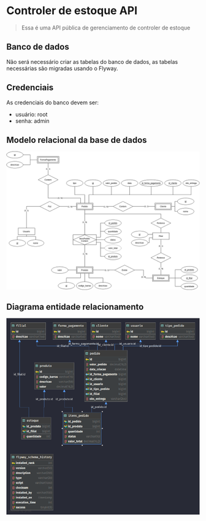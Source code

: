 # Controler de estoque API
> Essa é uma API pública de gerenciamento de controler de estoque

## Banco de dados

Não será necessário criar as tabelas do banco de dados, as tabelas necessárias são migradas usando o Flyway.

## Credenciais

As credenciais do banco devem ser:

- usuário: root
- senha: admin

## Modelo relacional da base de dados

![Modelo relacional](controle-estoque-modelo-relacional.png)

## Diagrama entidade relacionamento

![Diagrama entidade relacionamento](dbestoque-der.png)